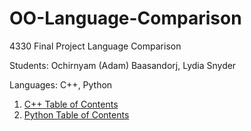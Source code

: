 # OO-Language-Comparison
4330 Final Project Language Comparison

Students:  Ochirnyam (Adam) Baasandorj, Lydia Snyder

Languages: C++, Python

1. [C++ Table of Contents](https://github.com/lydsnyder/OO-Language-Comparison/blob/master/c++/contents.md)
2. [Python Table of Contents](https://github.com/lydsnyder/OO-Language-Comparison/blob/master/Python/contents.md)

